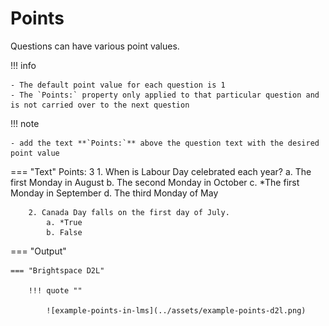 # Points

Questions can have various point values.

!!! info

    - The default point value for each question is 1
    - The `Points:` property only applied to that particular question and is not carried over to the next question

!!! note

    - add the text **`Points:`** above the question text with the desired point value

=== "Text"
        Points: 3
        1. When is Labour Day celebrated each year?
            a. The first Monday in August
            b. The second Monday in October
            c. *The first Monday in September
            d. The third Monday of May
        
        2. Canada Day falls on the first day of July.
            a. *True
            b. False

=== "Output"

    === "Brightspace D2L"

        !!! quote ""

            ![example-points-in-lms](../assets/example-points-d2l.png)
<!-- 
    === "Canvas"

        !!! quote ""

            Coming Soon.

    === "Moodle"

        !!! quote ""

            Coming Soon. -->
